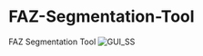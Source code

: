 # FAZ-Segmentation-Tool
FAZ Segmentation Tool
![GUI_SS](https://user-images.githubusercontent.com/48646630/137615889-34263852-bd9d-4e10-b290-989d85c4f28b.png)
